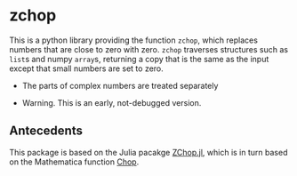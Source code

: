 # zchop

This is a python library providing the function `zchop`, which replaces numbers
that are close to zero with zero. `zchop` traverses structures such as `list`s and
numpy `array`s, returning a copy that is the same as the input except that small numbers
are set to zero.

* The parts of complex numbers are treated separately


* Warning. This is an early, not-debugged version.


## Antecedents

This package is based on the Julia pacakge [ZChop.jl](https://github.com/jlapeyre/ZChop.jl), which is in turn based on the
Mathematica function [Chop](https://reference.wolfram.com/language/ref/Chop.html).

